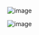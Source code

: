 ![image](https://github.com/user-attachments/assets/1e609d8d-1670-4b45-b6eb-36c2ec24cff9)

![image](https://github.com/user-attachments/assets/b2a98d9f-cf8c-40d5-a3a3-865107fadd4d)
